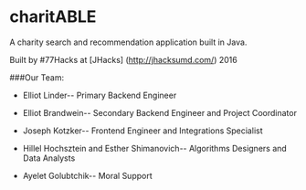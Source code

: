 # charitABLE

A charity search and recommendation application built in Java. 

Built by \#77Hacks at [JHacks] (http://jhacksumd.com/) 2016


###Our Team: 


* Elliot Linder-- Primary Backend Engineer 


* Elliot Brandwein-- Secondary Backend Engineer and Project Coordinator 


* Joseph Kotzker-- Frontend Engineer and Integrations Specialist 


* Hillel Hochsztein and Esther Shimanovich-- Algorithms Designers and Data Analysts

* Ayelet Golubtchik-- Moral Support

